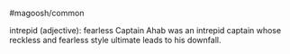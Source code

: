 #magoosh/common

intrepid (adjective): fearless 
Captain Ahab was an intrepid captain whose reckless and fearless style ultimate leads to his downfall. 
